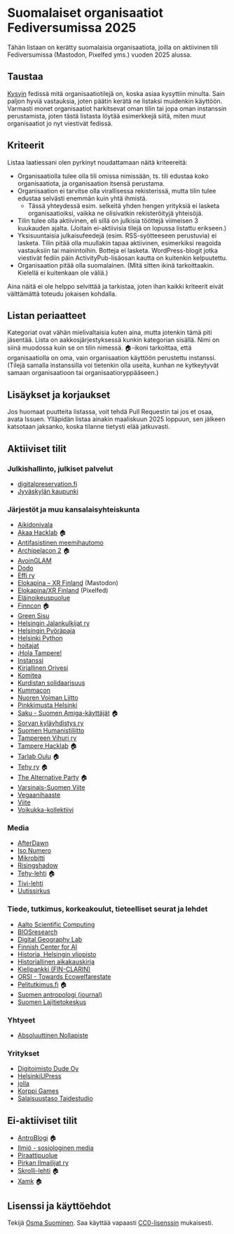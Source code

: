 # Suomalaiset organisaatiot Fediversumissa 2025

Tähän listaan on kerätty suomalaisia organisaatiota, joilla on aktiivinen tili Fediversumissa (Mastodon, Pixelfed yms.) vuoden 2025 alussa.

## Taustaa

[Kysyin](https://sigmoid.social/@osma/113910812476160969) fedissä mitä organisaatiotilejä on, koska asiaa kysyttiin minulta. Sain paljon hyviä vastauksia, joten päätin kerätä ne listaksi muidenkin käyttöön. Varmasti monet organisaatiot harkitsevat oman tilin tai jopa oman instanssin perustamista, joten tästä listasta löytää esimerkkejä siitä, miten muut organisaatiot jo nyt viestivät fedissä.

## Kriteerit

Listaa laatiessani olen pyrkinyt noudattamaan näitä kriteereitä:

* Organisaatiolla tulee olla tili omissa nimissään, ts. tili edustaa koko organisaatiota, ja organisaation itsensä perustama.
* Organisaation ei tarvitse olla virallisessa rekisterissä, mutta tilin tulee edustaa selvästi enemmän kuin yhtä ihmistä.
  * Tässä yhteydessä esim. selkeitä yhden hengen yrityksiä ei lasketa organisaatioiksi, vaikka ne olisivatkin rekisteröityjä yhteisöjä.
* Tilin tulee olla aktiivinen, eli sillä on julkisia tööttejä viimeisen 3 kuukauden ajalta. (Joitain ei-aktiivisia tilejä on lopussa listattu erikseen.)
* Yksisuuntaisia julkaisufeedejä (esim. RSS-syötteeseen perustuvia) ei lasketa. Tilin pitää olla muullakin tapaa aktiivinen, esimerkiksi reagoida vastauksiin tai mainintoihin. Botteja ei lasketa. WordPress-blogit jotka viestivät fediin päin ActivityPub-lisäosan kautta on kuitenkin kelpuutettu.
* Organisaation pitää olla suomalainen. (Mitä sitten ikinä tarkoittaakin. Kielellä ei kuitenkaan ole väliä.)

Aina näitä ei ole helppo selvittää ja tarkistaa, joten ihan kaikki kriteerit eivät välttämättä toteudu jokaisen kohdalla.

## Listan periaatteet

Kategoriat ovat vähän mielivaltaisia kuten aina, mutta jotenkin tämä piti jäsentää. Lista on aakkosjärjestyksessä kunkin kategorian sisällä. Nimi on siinä muodossa kuin se on tilin nimessä. 🏠-ikoni tarkoittaa, että organisaatiolla on oma, vain organisaation käyttöön perustettu instanssi. (Tilejä samalla instanssilla voi tietenkin olla useita, kunhan ne kytkeytyvät samaan organisaatioon tai organisaatioryppääseen.)

## Lisäykset ja korjaukset

Jos huomaat puutteita listassa, voit tehdä Pull Requestin tai jos et osaa, avata Issuen. Ylläpidän listaa ainakin maaliskuun 2025 loppuun, sen jälkeen katsotaan jaksanko, koska tilanne tietysti elää jatkuvasti.

## Aktiiviset tilit

### Julkishallinto, julkiset palvelut

* [digitalpreservation.fi](https://digipres.club/@dpres_fi)
* [Jyväskylän kaupunki](https://mastodon.social/@jyvaskylankaupunki)

### Järjestöt ja muu kansalaisyhteiskunta

* [Aikidonivala](https://mastodon.social/@Aikidonivala)
* [Akaa Hacklab](https://some.hacklab.fi/@akaa) 🏠
* [Antifasistinen meemihautomo](https://eliitin-some.fi/@meemihautomo)
* [Archipelacon 2](https://finndom.space/@archipelacon) 🏠
* [AvoinGLAM](https://mastodon.social/@avoinglam)
* [Dodo](https://pixl.fi/dodo)
* [Effi ry](https://eupolicy.social/@effi)
* [Elokapina – XR Finland](https://social.rebellion.global/@elokapina) (Mastodon)
* [Elokapina/XR Finland](https://pixelfed.social/Elokapina) (Pixelfed)
* [Eläinoikeuspuolue](https://mastodon.social/@eop)
* [Finncon](https://finndom.space/@finncon) 🏠
* [Green Sisu](https://mstdn.social/@greensisu)
* [Helsingin Jalankulkijat ry](https://mementomori.social/@HelsinginJalankulkijat)
* [Helsingin Pyöräpaja](https://kolektiva.social/@pyorapajahelsinki)
* [Helsinki Python](https://fosstodon.org/@HelPy)
* [hoitajat](https://mementomori.social/@hoitajat)
* [¡Hola Tampere!](https://mementomori.social/@holatampere)
* [Instanssi](https://mementomori.social/@instanssi)
* [Kirjallinen Orivesi](https://mementomori.social/@KirjallinenOrivesi)
* [Komitea](https://mstdn.social/@komitea)
* [Kurdistan solidaarisuus](https://kolektiva.social/@kurdistansvhelsinki)
* [Kummacon](https://mastodon.social/@kummacon)
* [Nuoren Voiman Liitto](https://mastodon.social/@nuorenvoimanliitto)
* [Pinkkimusta Helsinki](https://todon.eu/@pinkkimustahki)
* [Saku - Suomen Amiga-käyttäjät](https://some.sakulehti.fi/@saku) 🏠
* [Sorvan kyläyhdistys ry](https://eliitin-some.fi/@sorvanky)
* [Suomen Humanistiliitto](https://mstdn.social/@humanistiliitto)
* [Tampereen Vihuri ry](https://mementomori.social/@tampereenvihuri)
* [Tampere Hacklab](https://some.hacklab.fi/@tampere) 🏠
* [Tarlab Oulu](https://some.hacklab.fi/@tarlab) 🏠
* [Tehy ry](https://some.tehy.fi/@tehy_ry) 🏠
* [The Alternative Party](https://altparty.social/@AltParty) 🏠
* [Varsinais-Suomen Viite](https://mstdn.social/@varsviite)
* [Vegaanihaaste](https://mastodon.social/@vegaanihaaste)
* [Viite](https://mstdn.social/@viite)
* [Voikukka-kollektiivi](https://kolektiva.social/@voikukka)

### Media

* [AfterDawn](https://mementomori.social/@afterdawn)
* [Iso Numero](https://pixelfed.social/isonumero)
* [Mikrobitti](https://mastodon.social/@mikrobitti)
* [Risingshadow](https://mstdn.social/@RisingshadowFi)
* [Tehy-lehti](https://some.tehy.fi/@tehylehti) 🏠
* [Tivi-lehti](https://mastodon.social/@tivilehti)
* [Uutissirkus](https://mastodon.social/@uutissirkus)

### Tiede, tutkimus, korkeakoulut, tieteelliset seurat ja lehdet

* [Aalto Scientific Computing](https://fosstodon.org/@SciCompAalto)
* [BIOSresearch](https://mstdn.social/@BIOSresearch)
* [Digital Geography Lab](https://mastodon.online/@digigeolab)
* [Finnish Center for AI](https://mastodon.online/@FCAI)
* [Historia, Helsingin yliopisto](https://h-net.social/@Historia)
* [Historiallinen aikakauskirja](https://toot.community/@HAik)
* [Kielipankki (FIN-CLARIN)](https://toot.community/@kielipankki)
* [ORSI - Towards Ecowelfarestate](https://fediscience.org/@ORSI)
* [Pelitutkimus.fi](https://www.pelitutkimus.fi/@blogi) 🏠
* [Suomen antropologi (journal)](https://fediscience.org/@suomenantropologi)
* [Suomen Lajitietokeskus](https://ecoevo.social/@lajitieto)

### Yhtyeet

* [Absoluuttinen Nollapiste](https://mementomori.social/@absoluuttinennollapiste)

### Yritykset

* [Digitoimisto Dude Oy](https://mementomori.social/@dude)
* [HelsinkiUPress](https://h-net.social/@HelsinkiUPress)
* [jolla](https://techhub.social/@jolla)
* [Korppi Games](https://mastodon.gamedev.place/@korppi)
* [Salaisuustaso Taidestudio](https://gram.social/salaisuustaso)

## Ei-aktiiviset tilit

* [AntroBlogi](https://antroblogi.fi/@antroblogi.fi) 🏠
* [Ilmiö - sosiologinen media](https://mastodon.social/@ilmio)
* [Piraattipuolue](https://mementomori.social/@Piraattipuolue)
* [Pirkan Ilmailijat ry](https://mementomori.social/@pirkanilmailijat)
* [Skrolli-lehti](https://some.skrolli.fi/@skrollilehti) 🏠
* [Xamk](https://fedi.xamk.fi/@xamk) 🏠

## Lisenssi ja käyttöehdot

Tekijä [Osma Suominen](https://sigmoid.social/@osma). Saa käyttää vapaasti [CC0-lisenssin](LICENSE) mukaisesti.
